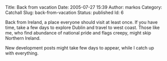 Title: Back from vacation
Date: 2005-07-27 15:39
Author: markos
Category: Catchall
Slug: back-from-vacation
Status: published
Id: 6

<html>
 <body>
  <div>
   <p>
    Back from Ireland, a place everyone should visit at least once. If you have time, take a few days to explore Dublin and travel to west coast. Those like me, who find abundance of national pride and flags creepy, might skip Northern Ireland.
   </p>
   <p>
    New development posts might take few days to appear, while I catch up with everything.
   </p>
  </div>
 </body>
</html>